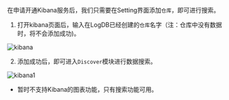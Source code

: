 

在申请开通Kibana服务后，我们只需要在Setting界面添加`仓库`，即可进行搜索。

1. 打开kibana页面后，输入在LogDB已经创建的`仓库`名字（注：仓库中没有数据时，将不会添加成功)。

![kibana](http://oji8s4dhx.bkt.clouddn.com/kibana-guide-1.jpeg)

2. 添加成功后，即可进入`Discover`模块进行数据搜索。

	
![kibana1](http://oji8s4dhx.bkt.clouddn.com/discover.jpeg)


* 暂时不支持Kibana的图表功能，只有搜索功能可用。
